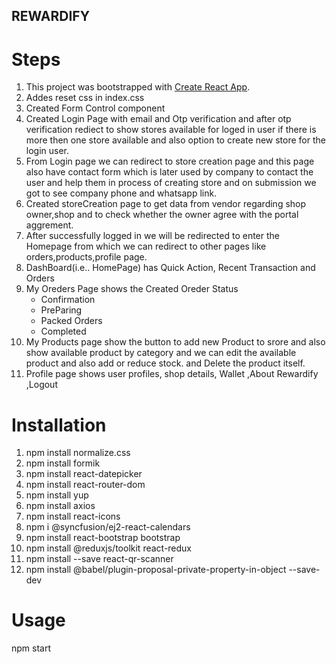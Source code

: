 
## REWARDIFY

# Steps

1. This project was bootstrapped with [Create React App](https://github.com/facebook/create-react-app).
2. Addes reset css in index.css
3. Created Form Control component
4. Created Login Page with email and Otp verification and after otp verification rediect to show stores available for loged in user if there is more then one store available and also option to create new store for the login user.
5. From Login page  we can redirect to store creation page and this page also have contact form which is later used by company to contact the user and help them in process of creating store and on submission we got to see company phone and whatsapp link.
6. Created storeCreation page to get data from vendor regarding shop owner,shop and to check whether the owner agree with the portal aggrement.
7. After successfully logged in  we will be redirected to enter the Homepage from which we can redirect to other pages like orders,products,profile page.
8. DashBoard(i.e.. HomePage) has Quick Action, Recent Transaction and Orders
9. My Oreders Page shows the Created Oreder Status
     * Confirmation
     * PreParing
     * Packed Orders
     * Completed
10. My Products page show the button to add new Product to srore and also show available product by category and we can edit the available product and also add or reduce stock. and Delete the product itself.
11. Profile page shows user profiles, shop details, Wallet  ,About Rewardify ,Logout


# Installation

1. npm install normalize.css
2. npm install formik
3. npm install react-datepicker
4. npm install react-router-dom
5. npm install yup
6. npm install axios
7. npm install react-icons
8. npm i @syncfusion/ej2-react-calendars
9. npm install react-bootstrap bootstrap
10. npm install @reduxjs/toolkit react-redux
11. npm install --save react-qr-scanner
12. npm install @babel/plugin-proposal-private-property-in-object --save-dev




# Usage

npm start
